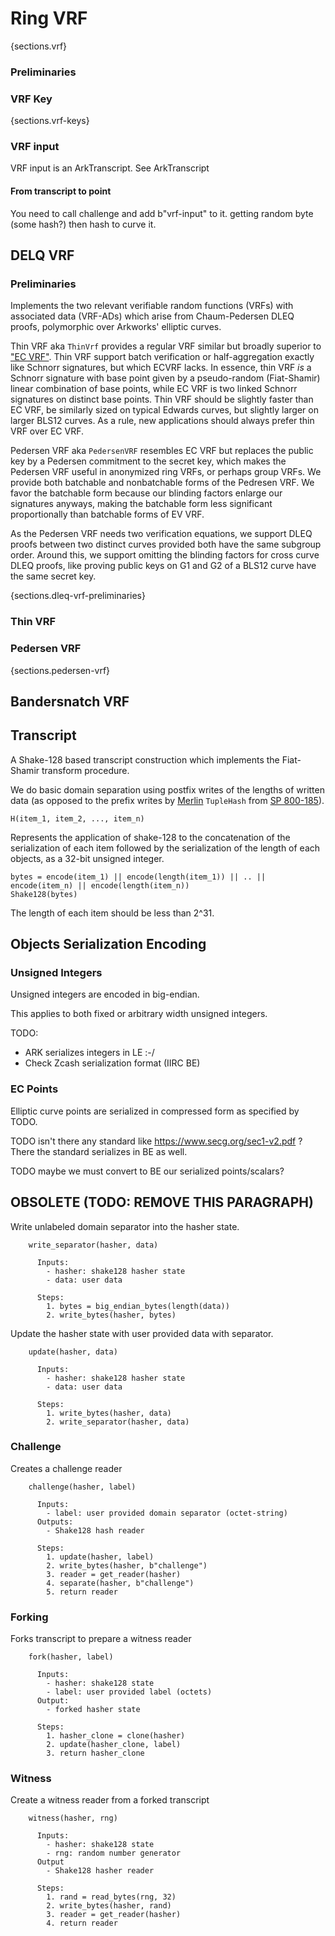 # Ring VRF

{sections.vrf}


### Preliminaries 


### VRF Key

{sections.vrf-keys}

### VRF input

VRF input is an ArkTranscript. See ArkTranscript

#### From transcript to point

You need to call challenge and add b"vrf-input" to it. getting random byte (some hash?)
then hash to curve it. 


## DELQ VRF

### Preliminaries

Implements the two relevant verifiable random functions (VRFs) with
associated data (VRF-ADs) which arise from Chaum-Pedersen DLEQ proofs,
polymorphic over Arkworks' elliptic curves.

Thin VRF aka `ThinVrf` provides a regular VRF similar but broadly superior
to ["EC VRF"](https://www.ietf.org/id/draft-irtf-cfrg-vrf-15.html).
Thin VRF support batch verification or half-aggregation exactly like
Schnorr signatures, but which ECVRF lacks.
In essence, thin VRF *is* a Schnorr signature with base point given by
a pseudo-random (Fiat-Shamir) linear combination of base points, while
EC VRF is two linked Schnorr signatures on distinct base points.
Thin VRF should be slightly faster than EC VRF, be similarly sized on
typical Edwards curves, but slightly larger on larger BLS12 curves.
As a rule, new applications should always prefer thin VRF over EC VRF.

Pedersen VRF aka `PedersenVRF` resembles EC VRF but replaces the
public key by a Pedersen commitment to the secret key, which makes the
Pedersen VRF useful in anonymized ring VRFs, or perhaps group VRFs.
We provide both batchable and nonbatchable forms of the Pedresen VRF.
We favor the batchable form because our blinding factors enlarge our
signatures anyways, making the batchable form less significant
proportionally than batchable forms of EV VRF.

As the Pedersen VRF needs two verification equations, we support
DLEQ proofs between two distinct curves provided both have the same
subgroup order.  Around this, we support omitting the blinding factors
for  cross curve DLEQ proofs, like proving public keys on G1 and G2
of a BLS12 curve have the same secret key.

{sections.dleq-vrf-preliminaries}

### Thin VRF

### Pedersen VRF

{sections.pedersen-vrf}

## Bandersnatch VRF

## Transcript

A Shake-128 based transcript construction which implements the Fiat-Shamir
transform procedure.

We do basic domain separation using postfix writes of the lengths of written
data (as opposed to the prefix writes by [Merlin](https://merlin.cool)
`TupleHash` from [SP 800-185](https://csrc.nist.gov/pubs/sp/800/185/final)).

    H(item_1, item_2, ..., item_n)

Represents the application of shake-128 to the concatenation of the serialization of each item
followed by the serialization of the length of each objects, as a 32-bit unsigned integer.

    bytes = encode(item_1) || encode(length(item_1)) || .. || encode(item_n) || encode(length(item_n))
    Shake128(bytes)

The length of each item should be less than 2^31.

## Objects Serialization Encoding

### Unsigned Integers

Unsigned integers are encoded in big-endian.

This applies to both fixed or arbitrary width unsigned integers.

TODO:
- ARK serializes integers in LE :-/
- Check Zcash serialization format (IIRC BE)

### EC Points

Elliptic curve points are serialized in compressed form as specified by TODO.

TODO isn't there any standard like https://www.secg.org/sec1-v2.pdf ?
There the standard serializes in BE as well.

TODO maybe we must convert to BE our serialized points/scalars?


## OBSOLETE (TODO: REMOVE THIS PARAGRAPH)

Write unlabeled domain separator into the hasher state.

```
    write_separator(hasher, data)

      Inputs:
        - hasher: shake128 hasher state
        - data: user data

      Steps:
        1. bytes = big_endian_bytes(length(data))
        2. write_bytes(hasher, bytes)
```

Update the hasher state with user provided data with separator.

```
    update(hasher, data)

      Inputs:
        - hasher: shake128 hasher state
        - data: user data

      Steps:
        1. write_bytes(hasher, data)
        2. write_separator(hasher, data)
```

### Challenge

Creates a challenge reader

```
    challenge(hasher, label)

      Inputs:
        - label: user provided domain separator (octet-string)
      Outputs:
        - Shake128 hash reader
    
      Steps:
        1. update(hasher, label)
        2. write_bytes(hasher, b"challenge")
        3. reader = get_reader(hasher)
        4. separate(hasher, b"challenge")
        5. return reader
```

### Forking

Forks transcript to prepare a witness reader

```
    fork(hasher, label)

      Inputs:
        - hasher: shake128 state
        - label: user provided label (octets)
      Output:
        - forked hasher state

      Steps:
        1. hasher_clone = clone(hasher)
        2. update(hasher_clone, label)
        3. return hasher_clone
```

### Witness

Create a witness reader from a forked transcript

```
    witness(hasher, rng)  

      Inputs:
        - hasher: shake128 state
        - rng: random number generator
      Output
        - Shake128 hasher reader

      Steps:
        1. rand = read_bytes(rng, 32)
        2. write_bytes(hasher, rand)
        3. reader = get_reader(hasher)
        4. return reader
```
